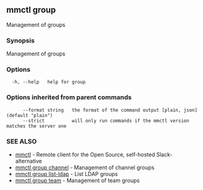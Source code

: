 ## mmctl group

Management of groups

### Synopsis

Management of groups

### Options

```
  -h, --help   help for group
```

### Options inherited from parent commands

```
      --format string   the format of the command output [plain, json] (default "plain")
      --strict          will only run commands if the mmctl version matches the server one
```

### SEE ALSO

* [mmctl](mmctl.md)	 - Remote client for the Open Source, self-hosted Slack-alternative
* [mmctl group channel](mmctl_group_channel.md)	 - Management of channel groups
* [mmctl group list-ldap](mmctl_group_list-ldap.md)	 - List LDAP groups
* [mmctl group team](mmctl_group_team.md)	 - Management of team groups

